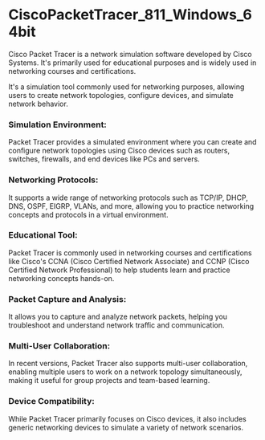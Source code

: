 <h1>CiscoPacketTracer_811_Windows_64bit</h1>
<p>Cisco Packet Tracer is a network simulation software developed by Cisco Systems. It's primarily used for educational purposes and is widely used in networking courses and certifications.</p>
<p> It's a simulation tool commonly used for networking purposes, allowing users to create network topologies, configure devices, and simulate network behavior.</p>
<h3>Simulation Environment:</h3>
<p>Packet Tracer provides a simulated environment where you can create and configure network topologies using Cisco devices such as routers, switches, firewalls, and end devices like PCs and servers.</p>
<h3>Networking Protocols: </h3>
<p>It supports a wide range of networking protocols such as TCP/IP, DHCP, DNS, OSPF, EIGRP, VLANs, and more, allowing you to practice networking concepts and protocols in a virtual environment.</p>
<h3>Educational Tool:</h3>
<p>Packet Tracer is commonly used in networking courses and certifications like Cisco's CCNA (Cisco Certified Network Associate) and CCNP (Cisco Certified Network Professional) to help students learn and practice networking concepts hands-on.</p>
<h3>Packet Capture and Analysis:</h3>
<p>It allows you to capture and analyze network packets, helping you troubleshoot and understand network traffic and communication.</p>
<h3>Multi-User Collaboration:</h3>
<p>In recent versions, Packet Tracer also supports multi-user collaboration, enabling multiple users to work on a network topology simultaneously, making it useful for group projects and team-based learning.</p>
<h3>Device Compatibility:</h3>
<p>While Packet Tracer primarily focuses on Cisco devices, it also includes generic networking devices to simulate a variety of network scenarios.</p>
